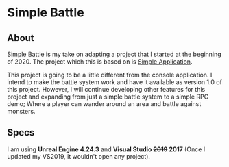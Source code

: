 # Simple Battle #

## About ##

Simple Battle is my take on adapting a project that I started at the beginning of 2020. The project which this is based on is [Simple Application](https://github.com/mrthunder/SimpleApplication).

This project is going to be a little different from the console application. I intend to make the battle system work and have it available as version 1.0 of this project. However, I will continue developing other features for this project and expanding from just a simple battle system to a simple RPG demo; Where a player can wander around an area and battle against monsters.

## Specs ##
I am using **Unreal Engine 4.24.3** and **Visual Studio ~~2019~~ 2017** (Once I updated my VS2019, it wouldn't open any project).
